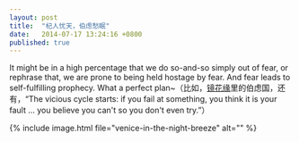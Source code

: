 ```yaml
---
layout: post
title:  "杞人忧天，伯虑愁眠"
date:   2014-07-17 13:24:16 +0800
published: true
---
```

It might be in a high percentage that we do so-and-so simply out of fear, or rephrase that, we are prone to being held hostage by fear. And fear leads to self-fulfilling prophecy.  What a perfect plan~（比如，[镜花缘](http://zh.wikipedia.org/wiki/%E9%95%9C%E8%8A%B1%E7%BC%98)里的伯虑国，还有，“The vicious cycle starts: if you fail at something, you think it is your fault ... you believe you can't so you don't even try.”）

{% include image.html file="venice-in-the-night-breeze" alt="" %}
